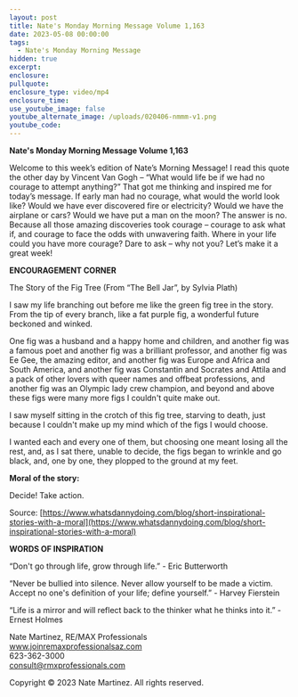 ```yaml
---
layout: post
title: Nate's Monday Morning Message Volume 1,163
date: 2023-05-08 00:00:00
tags:
  - Nate's Monday Morning Message
hidden: true
excerpt:
enclosure:
pullquote:
enclosure_type: video/mp4
enclosure_time:
use_youtube_image: false
youtube_alternate_image: /uploads/020406-nmmm-v1.png
youtube_code:
---
```

**Nate's Monday Morning Message Volume 1,163**

Welcome to this week’s edition of Nate’s Morning Message! I read this quote the other day by Vincent Van Gogh – “What would life be if we had no courage to attempt anything?” That got me thinking and inspired me for today’s message. If early man had no courage, what would the world look like? Would we have ever discovered fire or electricity? Would we have the airplane or cars? Would we have put a man on the moon? The answer is no. Because all those amazing discoveries took courage – courage to ask what if, and courage to face the odds with unwavering faith. Where in your life could you have more courage? Dare to ask – why not you? Let’s make it a great week!&nbsp;

**ENCOURAGEMENT CORNER&nbsp;**

The Story of the Fig Tree (From “The Bell Jar”, by Sylvia Plath)

I saw my life branching out before me like the green fig tree in the story. From the tip of every branch, like a fat purple fig, a wonderful future beckoned and winked.

One fig was a husband and a happy home and children, and another fig was a famous poet and another fig was a brilliant professor, and another fig was Ee Gee, the amazing editor, and another fig was Europe and Africa and South America, and another fig was Constantin and Socrates and Attila and a pack of other lovers with queer names and offbeat professions, and another fig was an Olympic lady crew champion, and beyond and above these figs were many more figs I couldn't quite make out.

I saw myself sitting in the crotch of this fig tree, starving to death, just because I couldn't make up my mind which of the figs I would choose.

I wanted each and every one of them, but choosing one meant losing all the rest, and, as I sat there, unable to decide, the figs began to wrinkle and go black, and, one by one, they plopped to the ground at my feet.

**Moral of the story:**

Decide! Take action.

Source: [https://www.whatsdannydoing.com/blog/short-inspirational-stories-with-a-moral](https://www.whatsdannydoing.com/blog/short-inspirational-stories-with-a-moral)

**WORDS OF INSPIRATION**

“Don't go through life, grow through life.” - Eric Butterworth

“Never be bullied into silence. Never allow yourself to be made a victim. Accept no one's definition of your life; define yourself.” - Harvey Fierstein

“Life is a mirror and will reflect back to the thinker what he thinks into it.” - Ernest Holmes

Nate Martinez, RE/MAX Professionals<br>www.joinremaxprofessionalsaz.com<br>623-362-3000<br>consult@rmxprofessionals.com

Copyright © 2023 Nate Martinez. All rights reserved.